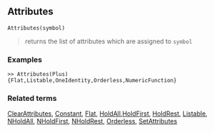 ## Attributes

```
Attributes(symbol) 
```

> returns the list of attributes which are assigned to `symbol`
  
### Examples
```
>> Attributes(Plus)
{Flat,Listable,OneIdentity,Orderless,NumericFunction}
```

### Related terms 
[ClearAttributes](ClearAttributes.md),  [Constant](Constant.md), [Flat](Flat.md), [HoldAll](HoldAll.md),[HoldFirst](HoldFirst.md), [HoldRest](HoldRest.md), [Listable](Listable.md), [NHoldAll](NHoldAll.md), [NHoldFirst](NHoldFirst.md), [NHoldRest](NHoldRest.md),  [Orderless](Orderless.md), [SetAttributes](SetAttributes.md)